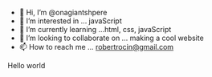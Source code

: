 - 👋 Hi, I’m @onagiantshpere
- 👀 I’m interested in ... javaScript
- 🌱 I’m currently learning ...html, css, javaScript
- 💞️ I’m looking to collaborate on ... making a cool website
- 📫 How to reach me ... robertrocin@gmail.com

<!---
onagiantshpere/onagiantshpere is a ✨ special ✨ repository because its `README.md` (this file) appears on your GitHub profile.
You can click the Preview link to take a look at your changes.
--->
<html>
<body>
Hello world
<p id = "demo"></p>
<script>
let x = 4 + 4;
document.getElementById("demo").innerHTML = x;
</script>
</body>
</html>
